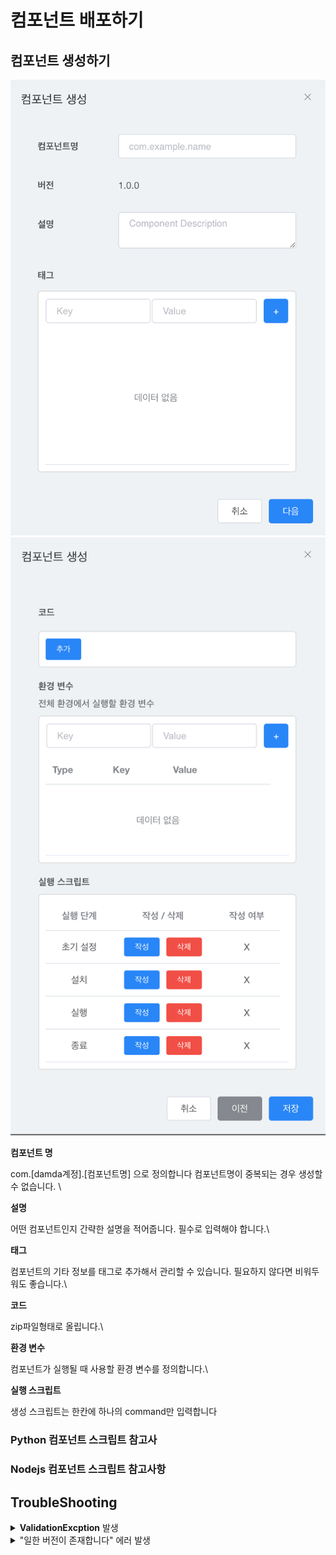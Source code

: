 # 컴포넌트 배포하기

## 컴포넌트 생성하기&#x20;



![](<../../.gitbook/assets/image (2).png>)                  ![](../../.gitbook/assets/image.png)

**컴포넌트 명**

com.\[damda계정].\[컴포넌트명] 으로 정의합니다 컴포넌트명이 중복되는 경우 생성할 수 없습니다. \


**설명**&#x20;

어떤 컴포넌트인지 간략한 설명을 적어줍니다. 필수로 입력해야 합니다.\


**태그**&#x20;

컴포넌트의 기타 정보를 태그로 추가해서 관리할 수 있습니다. 필요하지 않다면 비워두워도 좋습니다.\


**코드**

zip파일형태로 올립니다.\


**환경 변수**

컴포넌트가 실행될 때 사용할 환경 변수를 정의합니다.\


**실행 스크립트**

생성 스크립트는 한칸에 하나의 command만 입력합니다



### Python 컴포넌트 스크립트 참고사&#x20;

### Nodejs 컴포넌트 스크립트 참고사항

## TroubleShooting

<details>

<summary><strong>ValidationExcption</strong> 발생</summary>

****![](<../../.gitbook/assets/image (2) (2).png>)****

코드 파일이 업로드 중인 경우 ValidationException 이 발생할 수 있습니다 잠시 기다렸다가 다시 저장버튼을 눌러주세요

</details>

<details>

<summary>"일한 버전이 존재합니다" 에러 발생</summary>

컴포넌트 생성 시, 같은 이름을 가진 컴포넌트가 존재하는 경우 "동일한 버전이 존재합니다"라는 에러가 발생 합니다.

기존에 만든 컴포넌트에 새로운 버전을 추가 할때도 버전을 잘 못입력하면 "동일한 버전이 존재합니다"라는 에러가 발생할 수 있습니다.

<img src="../../.gitbook/assets/image (15) (1).png" alt="" data-size="original">

</details>



